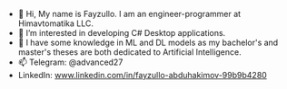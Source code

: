 - 👋 Hi, My name is Fayzullo. I am an engineer-programmer at Himavtomatika LLC.
- 👀 I’m interested in developing C# Desktop applications.
- 🌱 I have some knowledge in ML and DL models as my bachelor's and master's theses are both dedicated to Artificial Intelligence.
- 📫 Telegram: @advanced27
- LinkedIn: www.linkedin.com/in/fayzullo-abduhakimov-99b9b4280

<!---
MacTavish27/MacTavish27 is a ✨ special ✨ repository because its `README.md` (this file) appears on your GitHub profile.
You can click the Preview link to take a look at your changes.
--->
